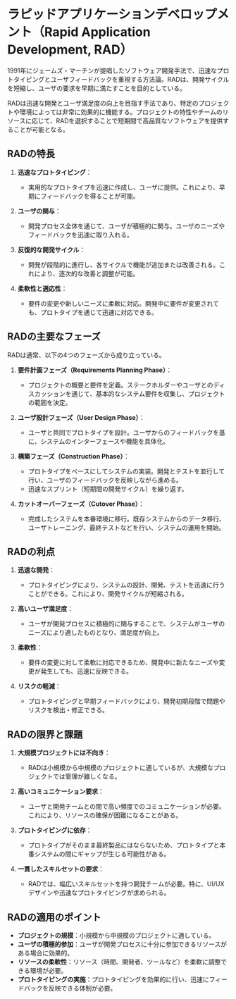 
# ラピッドアプリケーションデベロップメント（Rapid Application Development, RAD）

1991年にジェームズ・マーチンが提唱したソフトウェア開発手法で、迅速なプロトタイピングとユーザフィードバックを重視する方法論。RADは、開発サイクルを短縮し、ユーザの要求を早期に満たすことを目的としている。

RADは迅速な開発とユーザ満足度の向上を目指す手法であり、特定のプロジェクトや環境によっては非常に効果的に機能する。プロジェクトの特性やチームのリソースに応じて、RADを選択することで短期間で高品質なソフトウェアを提供することが可能となる。

## RADの特長

1. **迅速なプロトタイピング**：
   - 実用的なプロトタイプを迅速に作成し、ユーザに提供。これにより、早期にフィードバックを得ることが可能。

2. **ユーザの関与**：
   - 開発プロセス全体を通じて、ユーザが積極的に関与。ユーザのニーズやフィードバックを迅速に取り入れる。

3. **反復的な開発サイクル**：
   - 開発が段階的に進行し、各サイクルで機能が追加または改善される。これにより、逐次的な改善と調整が可能。

4. **柔軟性と適応性**：
   - 要件の変更や新しいニーズに柔軟に対応。開発中に要件が変更されても、プロトタイプを通じて迅速に対応できる。

## RADの主要なフェーズ

RADは通常、以下の4つのフェーズから成り立っている。

1. **要件計画フェーズ（Requirements Planning Phase）**：
   - プロジェクトの概要と要件を定義。ステークホルダーやユーザとのディスカッションを通じて、基本的なシステム要件を収集し、プロジェクトの範囲を決定。

2. **ユーザ設計フェーズ（User Design Phase）**：
   - ユーザと共同でプロトタイプを設計。ユーザからのフィードバックを基に、システムのインターフェースや機能を具体化。

3. **構築フェーズ（Construction Phase）**：
   - プロトタイプをベースにしてシステムの実装。開発とテストを並行して行い、ユーザのフィードバックを反映しながら進める。
   - 迅速なスプリント（短期間の開発サイクル）を繰り返す。

4. **カットオーバーフェーズ（Cutover Phase）**：
   - 完成したシステムを本番環境に移行。既存システムからのデータ移行、ユーザトレーニング、最終テストなどを行い、システムの運用を開始。

## RADの利点

1. **迅速な開発**：
   - プロトタイピングにより、システムの設計、開発、テストを迅速に行うことができる。これにより、開発サイクルが短縮される。

2. **高いユーザ満足度**：
   - ユーザが開発プロセスに積極的に関与することで、システムがユーザのニーズにより適したものとなり、満足度が向上。

3. **柔軟性**：
   - 要件の変更に対して柔軟に対応できるため、開発中に新たなニーズや変更が発生しても、迅速に反映できる。

4. **リスクの軽減**：
   - プロトタイピングと早期フィードバックにより、開発初期段階で問題やリスクを検出・修正できる。

## RADの限界と課題

1. **大規模プロジェクトには不向き**：
   - RADは小規模から中規模のプロジェクトに適しているが、大規模なプロジェクトでは管理が難しくなる。

2. **高いコミュニケーション要求**：
   - ユーザと開発チームとの間で高い頻度でのコミュニケーションが必要。これにより、リソースの確保が困難になることがある。

3. **プロトタイピングに依存**：
   - プロトタイプがそのまま最終製品にはならないため、プロトタイプと本番システムの間にギャップが生じる可能性がある。

4. **一貫したスキルセットの要求**：
   - RADでは、幅広いスキルセットを持つ開発チームが必要。特に、UI/UXデザインや迅速なプロトタイピングが求められる。

## RADの適用のポイント

- **プロジェクトの規模**：小規模から中規模のプロジェクトに適している。
- **ユーザの積極的参加**：ユーザが開発プロセスに十分に参加できるリソースがある場合に効果的。
- **リソースの柔軟性**：リソース（時間、開発者、ツールなど）を柔軟に調整できる環境が必要。
- **プロトタイピングの実施**：プロトタイピングを効果的に行い、迅速にフィードバックを反映できる体制が必要。
